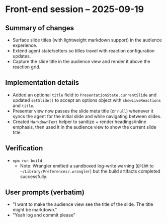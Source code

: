 # Front-end session – 2025-09-19

## Summary of changes
- Surface slide titles (with lightweight markdown support) in the audience experience.
- Extend agent state/setters so titles travel with reaction configuration updates.
- Capture the slide title in the audience view and render it above the reaction grid.

## Implementation details
- Added an optional `title` field to `PresentationState.currentSlide` and updated `setSlide()` to accept an options object with `showLiveReactions` and `title`.
- Presenter view now passes the slide meta title (or `null`) whenever it syncs the agent for the initial slide and while navigating between slides.
- Created `MarkdownText` helper to sanitize + render headings/inline emphasis, then used it in the audience view to show the current slide title.

## Verification
- `npm run build`
  - Note: Wrangler emitted a sandboxed log-write warning (`EPERM` to `~/Library/Preferences/.wrangler`) but the build artifacts completed successfully.

## User prompts (verbatim)
- "I want to make the audience view see the title of the slide. The title might be markdown."
- "Yeah log and commit please"
